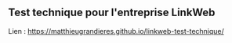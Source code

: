 ## Test technique pour l'entreprise LinkWeb

Lien : https://matthieugrandieres.github.io/linkweb-test-technique/
